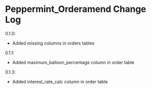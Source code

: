 # Peppermint_Orderamend Change Log

0.1.0:
- Added missing columns in orders tables

0.1.1:
- Added maximum_balloon_percentage column in order table

0.1.3:
- Added interest_rate_calc column in order table